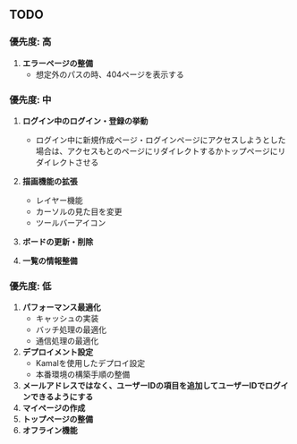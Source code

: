 ## TODO

### 優先度: 高
1.  **エラーページの整備**
    *   想定外のパスの時、404ページを表示する

### 優先度: 中
1.  **ログイン中のログイン・登録の挙動**
    *   ログイン中に新規作成ページ・ログインページにアクセスしようとした場合は、アクセスもとのページにリダイレクトするかトップページにリダイレクトさせる

2.  **描画機能の拡張**
    *   レイヤー機能
    *   カーソルの見た目を変更
    *   ツールバーアイコン

3.  **ボードの更新・削除**

4.  **一覧の情報整備**

### 優先度: 低
1.  **パフォーマンス最適化**
    *   キャッシュの実装
    *   バッチ処理の最適化
    *   通信処理の最適化
2.  **デプロイメント設定**
    *   Kamalを使用したデプロイ設定
    *   本番環境の構築手順の整備
4.  **メールアドレスではなく、ユーザーIDの項目を追加してユーザーIDでログインできるようにする**
5.  **マイページの作成**
6.  **トップページの整備**
7.  **オフライン機能**
